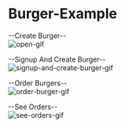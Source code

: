 # Burger-Example


--Create Burger--  
![open-gif](https://user-images.githubusercontent.com/27813389/98985964-5422e700-2535-11eb-979c-fb67d9f972cb.gif)

--Signup And Create Burger--  
![signup-and-create-burger-gif](https://user-images.githubusercontent.com/27813389/98986025-6866e400-2535-11eb-9333-d7cfc7aff38a.gif)

--Order Burgers--  
![order-burger-gif](https://user-images.githubusercontent.com/27813389/98986079-787ec380-2535-11eb-9cb3-1e5bd5554f3c.gif)

--See Orders--  
![see-orders-gif](https://user-images.githubusercontent.com/27813389/98986121-87657600-2535-11eb-80f5-9f375c3134cc.gif)

